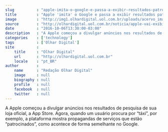```yaml
---
slug          : "apple-imita-o-google-e-passa-a-exibir-resultados-patrocinados-na-app-store"
title         : "Apple 'imita' o Google e passa a exibir resultados patrocinados na App Store"
image         : "http://img1.olhardigital.uol.com.br/uploads/acervo_imagens/2016/06/20160608155503_660_420.jpg"
source        : "http://olhardigital.uol.com.br/noticia/apple-vai-exibir-anuncios-nas-pesquisas-da-app-store/62829"
date          : "2016-10-06T13:30:00-03:00"
description   : "A Apple começou a divulgar anúncios nos resultados de pesquisa de sua loja oficial, a App Store. Agora, quando um usuário procura por “táxi”, por exemplo, a plataforma mostra propagandas de serviços que estão “patrocinados”, como acontece de forma semelhante no Google."
categories    : ['technology']
tags          : ['Olhar Digital']
site          :
    title     : "Olhar Digital"
    url       : "http://olhardigital.uol.com.br"
    locale    : "pt_BR"
author        :
    name      : "Redação Olhar Digital"
    image     : null
    biography : null
    profile   : null
    facebook  : null
    twitter   : null
---
```


A Apple começou a divulgar anúncios nos resultados de pesquisa de sua loja oficial, a App Store. Agora, quando um usuário procura por “táxi”, por exemplo, a plataforma mostra propagandas de serviços que estão “patrocinados”, como acontece de forma semelhante no Google.

